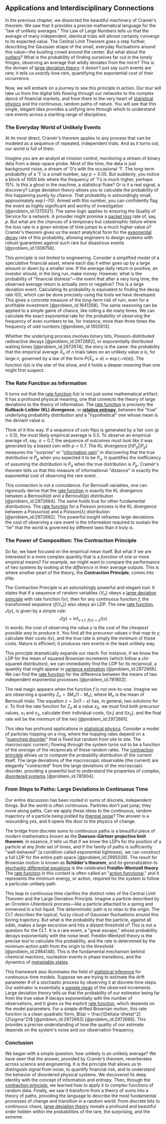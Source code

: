 ## Applications and Interdisciplinary Connections

In the previous chapter, we dissected the beautiful machinery of Cramér’s theorem. We saw that it provides a precise mathematical language for the "law of unlikely averages." The Law of Large Numbers tells us that the average of many independent, identical trials will almost certainly converge to its expected value. The Central Limit Theorem goes a step further, describing the Gaussian shape of the small, everyday fluctuations around this value—the bustling crowd around the center. But what about the [outliers](@article_id:172372)? What is the probability of finding ourselves far out in the lonely fringes, observing an average that wildly deviates from the norm? This is the domain of [large deviation theory](@article_id:152987). It doesn't just say such events are rare; it tells us *exactly how rare*, quantifying the exponential cost of their occurrence.

Now, we will embark on a journey to see this principle in action. Our tour will take us from the digital bits flowing through our networks to the complex dance of financial markets, and from there to the very heart of [statistical physics](@article_id:142451) and the continuous, random paths of nature. You will see that this single, elegant idea provides a unifying lens through which to understand rare events across a startling range of disciplines.

### The Everyday World of Unlikely Events

At its most direct, Cramér's theorem applies to any process that can be modeled as a sequence of repeated, independent trials. And as it turns out, our world is full of them.

Imagine you are an analyst at mission control, monitoring a stream of binary data from a deep-space probe. Most of the time, the data is just background noise, a stream of '0's with the occasional '1'. The long-term probability of a '1' is a small number, say $p=0.05$. But suddenly, you notice a block of 1000 bits where the frequency of '1's is much higher, perhaps $15\%$. Is this a ghost in the machine, a statistical fluke? Or is it a real signal, a discovery? Large deviation theory allows you to calculate the probability of this happening purely by chance. That probability is astoundingly small, approximately $\exp(-70)$. Armed with this number, you can confidently flag the event as highly significant and worthy of investigation [@problem_id:1370521]. The same logic applies to ensuring the Quality of Service for a network. A provider might promise a [packet loss](@article_id:269442) rate of, say, $p$. But what are the chances of a temporary but catastrophic failure where the loss rate in a given window of time jumps to a much higher value $a$? Cramér's theorem gives us the exact analytical form for the [exponential decay](@article_id:136268) rate of this probability, allowing engineers to design systems with robust guarantees against such rare but disastrous events [@problem_id:1309758].

This principle is not limited to engineering. Consider a simplified model of a speculative financial asset, where each day it either goes up by a large amount or down by a smaller one. If the average daily return is positive, an investor should, in the long run, make money. However, what is the probability of "financial distress"—the event that after a very long time, the observed average return is actually zero or negative? This is a large deviation event. Calculating its probability is equivalent to finding the decay rate $I(0)$, which can be done precisely using the tools we have developed. This gives a concrete measure of the long-term risk of ruin, even for a profitable investment [@problem_id:1641268]. The same reasoning can be applied to a simple game of chance, like rolling a die many times. We can calculate the exact exponential rate for the probability of observing the frequency of even numbers to be, for instance, more than three times the frequency of odd numbers [@problem_id:1655913].

Whether the underlying process involves binary bits, Poisson-distributed radioactive decays [@problem_id:2972682], or exponentially distributed waiting times [@problem_id:2972674], the story is the same: the probability that the empirical average $\bar{X}_n$ of $n$ trials takes on an unlikely value $a$ is, for large $n$, governed by a law of the form $P(\bar{X}_n \approx a) \approx \exp(-n I(a))$. The function $I(a)$ is the star of the show, and it holds a deeper meaning than one might first suspect.

### The Rate Function as Information

It turns out that the [rate function](@article_id:153683) $I(a)$ is not just some mathematical artifact. It has a profound physical meaning, one that connects the theory of large deviations to the theory of information. The [rate function](@article_id:153683) is precisely the **Kullback-Leibler (KL) divergence**, or **[relative entropy](@article_id:263426)**, between the "true" underlying probability distribution and a "hypothetical" one whose mean is the deviant value $a$.

Think of it this way. If a sequence of coin flips is generated by a fair coin ($p=0.5$), the most likely empirical average is $0.5$. To observe an empirical average of, say, $a=0.7$, the sequence of outcomes must *look like* it was generated by a biased coin with $p=0.7$. The KL divergence $D(P_a || P_p)$ measures the "surprise" or "[information gain](@article_id:261514)" in discovering that the true distribution is $P_p$ when you expected it to be $P_a$. It quantifies the inefficiency of assuming the distribution is $P_a$ when the true distribution is $P_p$. Cramér's theorem tells us that this measure of informational "distance" is exactly the exponential cost of observing the rare event.

This connection is not a coincidence. For Bernoulli variables, one can rigorously derive that the [rate function](@article_id:153683) is exactly the KL divergence between a $\mathrm{Bernoulli}(a)$ and a $\mathrm{Bernoulli}(p)$ distribution [@problem_id:2972664]. The same holds true for other fundamental distributions. The [rate function](@article_id:153683) for a Poisson process is the KL divergence between a $\mathrm{Poisson}(a)$ and a $\mathrm{Poisson}(\lambda)$ distribution [@problem_id:2972682]. This powerful insight reframes large deviations: the cost of observing a rare event is the information required to sustain the "lie" that the world is governed by different laws than it truly is.

### The Power of Composition: The Contraction Principle

So far, we have focused on the empirical mean itself. But what if we are interested in a more complex quantity that is a *function* of one or more empirical means? For example, we might want to compare the performance of two systems by looking at the *difference* in their average outputs. This is where another pearl of the theory, the **Contraction Principle**, comes into play.

The Contraction Principle is an astonishingly powerful and elegant tool. It states that if a sequence of random variables $\{V_n\}$ obeys a [large deviation principle](@article_id:186507) with rate function $I(v)$, then for any continuous function $f$, the transformed sequence $\{f(V_n)\}$ also obeys an LDP. The new [rate function](@article_id:153683), $J(y)$, is given by a simple rule:
$$
J(y) = \inf_{v \text{ s.t. } f(v)=y} I(v)
$$
In words: the cost of observing the value $y$ is the cost of the *cheapest possible way* to produce it. You find all the precursor values $v$ that map to $y$, calculate their costs $I(v)$, and the true rate is simply the minimum of those costs. Nature is efficient; it produces rare events in the least unlikely way.

This principle dramatically expands our reach. For instance, if we know the LDP for the mean of squared Brownian increments (which follow a chi-squared distribution), we can immediately find the LDP for its reciprocal, a quantity that might appear in [variance estimation](@article_id:268113) [@problem_id:2972666]. We can find the [rate function](@article_id:153683) for the difference between the means of two independent exponential processes [@problem_id:781802].

The real magic appears when the function $f$ is not one-to-one. Imagine we are observing a quantity $Z_n = 3 M_n (1-M_n)$, where $M_n$ is the mean of Bernoulli trials. The equation $z = 3x(1-x)$ has, in general, two solutions for $x$. To find the rate function for $Z_n$ at a value $z_0$, we must find both precursor values, $x_1$ and $x_2$, calculate their individual costs, $I(x_1)$ and $I(x_2)$, and the final rate will be the minimum of the two [@problem_id:2972681].

This idea has profound applications in [statistical physics](@article_id:142451). Consider a model of particles hopping on a ring, where the hopping rates depend on a "[quenched disorder](@article_id:143899)" that is fixed but random from site to site. The macroscopic current $j$ flowing through the system turns out to be a function of the *average* of the reciprocals of these random rates. The [contraction principle](@article_id:152995) allows us to compute the probability distribution of the current itself. The large deviations of the macroscopic observable (the current) are elegantly "contracted" from the large deviations of the microscopic disorder, providing a powerful tool to understand the properties of complex, [disordered systems](@article_id:144923) [@problem_id:781904].

### From Steps to Paths: Large Deviations in Continuous Time

Our entire discussion has been rooted in sums of discrete, independent things. But the world is often continuous. Particles don't just jump; they move along paths. Can we apply these ideas to the continuous, random trajectory of a particle being jostled by [thermal noise](@article_id:138699)? The answer is a resounding yes, and it opens the door to the physics of change.

The bridge from discrete sums to continuous paths is a beautiful piece of modern mathematics known as the **Dawson-Gärtner projective limit theorem**. In essence, it tells us that if we know the LDPs for the position of a particle at any *finite* set of times, and if the family of paths is sufficiently "well-behaved" (a condition called exponential tightness), we can construct a full LDP for the entire path space [@problem_id:2995028]. The result for Brownian motion is known as **Schilder's theorem**, and its generalization to [stochastic differential equations](@article_id:146124) is the celebrated **Freidlin-Wentzell theory**. The [rate function](@article_id:153683) in this context is often called an "[action functional](@article_id:168722)," and it represents the minimum energy, or action, required for the system to follow a particular unlikely path.

This leap to continuous time clarifies the distinct roles of the Central Limit Theorem and the Large Deviation Principle. Imagine a particle described by an Ornstein-Uhlenbeck process—like a particle attached to a spring and immersed in a hot liquid. The deterministic path is to relax to the origin. The CLT describes the typical, fuzzy cloud of Gaussian fluctuations around this boring trajectory. But what is the probability that the particle, against all odds, makes a large excursion and hits a distant threshold $a$? This is not a question for the CLT. It is a rare event, a "great escape," whose probability decays exponentially with the noise level. Freidlin-Wentzell theory is the precise tool to calculate this probability, and the rate is determined by the minimum-action path from the origin to the threshold [@problem_id:2984148]. This is the fundamental mechanism behind chemical reactions, nucleation events in phase transitions, and the dynamics of [metastable states](@article_id:167021).

This framework also illuminates the field of [statistical inference](@article_id:172253) for continuous-time models. Suppose we are trying to estimate the drift parameter $\theta$ of a stochastic process by observing it at discrete time steps. Our estimator is essentially a [sample mean](@article_id:168755) of the observed increments. Large deviation theory tells us that the probability of our estimator being far from the true value $\theta$ decays exponentially with the number of observations, and it gives us the explicit [rate function](@article_id:153683), which depends on the model parameters. For a simple drifted Brownian motion, this rate function is a clean quadratic form, $I(a) = \frac{\Delta(a-\theta)^2}{2\sigma^2}$ [@problem_id:2972663] [@problem_id:2972668]. This provides a precise understanding of how the quality of our estimate depends on the system's noise and our observation frequency.

### Conclusion

We began with a simple question: how unlikely is an unlikely average? We have seen that the answer, provided by Cramér’s theorem, reverberates across science and engineering. It is the principle that allows us to distinguish signal from noise, to quantify financial risk, and to understand the behavior of disordered physical systems. We discovered its deep identity with the concept of information and entropy. Then, through the [contraction principle](@article_id:152995), we learned how to apply it to complex functions of random data. Finally, we saw it transform from a theory of sums into a theory of paths, providing the language to describe the most fundamental processes of change and transition in a random world. From discrete bits to continuous chaos, [large deviation theory](@article_id:152987) reveals a profound and beautiful order hidden within the probabilities of the rare, the surprising, and the extreme.
